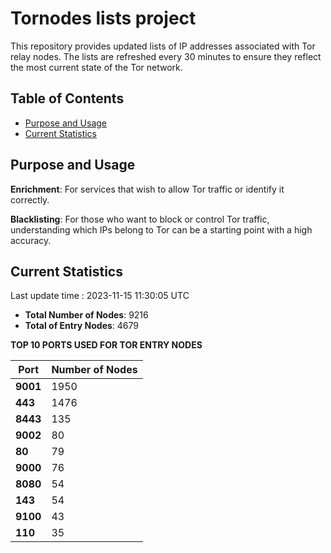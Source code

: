 # Tornodes lists project

This repository provides updated lists of IP addresses associated with Tor relay nodes. The lists are refreshed every 30 minutes to ensure they reflect the most current state of the Tor network.

## Table of Contents

- [Purpose and Usage](#purpose-and-usage)
- [Current Statistics](#current-statistics)


## Purpose and Usage

**Enrichment**: For services that wish to allow Tor traffic or identify it correctly.

**Blacklisting**: For those who want to block or control Tor traffic, understanding which IPs belong to Tor can be a starting point with a high accuracy.

## Current Statistics

Last update time : 2023-11-15 11:30:05 UTC

- **Total Number of Nodes**: 9216
- **Total of Entry Nodes**: 4679

**TOP 10 PORTS USED FOR TOR ENTRY NODES**

| **Port** | **Number of Nodes** |
|------|-----------------|
| **9001**   | 1950  |
| **443**   | 1476  |
| **8443**   | 135  |
| **9002**   | 80  |
| **80**   | 79  |
| **9000**   | 76  |
| **8080**   | 54  |
| **143**   | 54  |
| **9100**   | 43  |
| **110**   | 35  |

